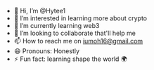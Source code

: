 - 👋 Hi, I’m @Hytee1
- 👀 I’m interested in learning more about crypto 
- 🌱 I’m currently learning web3
- 💞️ I’m looking to collaborate that'll help me 
- 📫 How to reach me on iumoh16@gmail.com
- 😄 Pronouns: Honestly 
- ⚡ Fun fact: learning shape the world 🌍

<!---
Hytee1/Hytee1 is a ✨ special ✨ repository because its `README.md` (this file) appears on your GitHub profile.
You can click the Preview link to take a look at your changes.
--->
